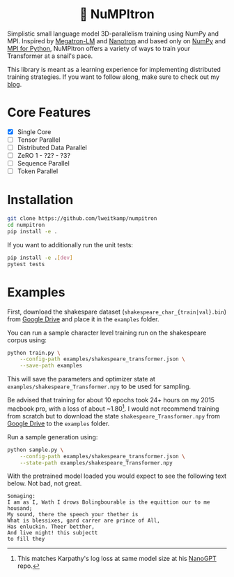 <h1 align="center">🐌 NuMPItron</h1>

Simplistic small language model 3D-parallelism training using NumPy and MPI. Inspired by [Megatron-LM](https://github.com/NVIDIA/Megatron-LM) and [Nanotron](https://github.com/huggingface/nanotron) and based only on [NumPy](https://numpy.org) and [MPI for Python](https://mpi4py.readthedocs.io), NuMPItron offers a variety of ways to train your Transformer at a snail's pace.

This library is meant as a learning experience for implementing distributed training strategies. If you want to follow along, make sure to check out my [blog](https://lweitkamp.github.io/).

# Core Features

* [x] Single Core 
* [ ] Tensor Parallel 
* [ ] Distributed Data Parallel 
* [ ] ZeRO 1 - ?2? - ?3?
* [ ] Sequence Parallel
* [ ] Token Parallel

# Installation
```bash
git clone https://github.com/lweitkamp/numpitron
cd numpitron
pip install -e .
```

If you want to additionally run the unit tests:
```bash
pip install -e .[dev]
pytest tests
```

# Examples
First, download the shakespare dataset (`shakespeare_char_{train|val}.bin`) from [Google Drive](https://drive.google.com/drive/folders/1VwFHJ8z7EmjTJZv4XsISTyPwwpELyMOs?usp=sharing) and place it in the `examples` folder.

You can run a sample character level training run on the shakespeare corpus using:
```bash
python train.py \
    --config-path examples/shakespeare_transformer.json \
    --save-path examples
```

This will save the parameters and optimizer state at `examples/shakespeare_Transformer.npy` to be used for sampling.

Be advised that training for about 10 epochs took 24+ hours on my 2015 macbook pro, with a loss of about ~1.80[^1].
I would not recommend training from scratch but to download the state `shakespeare_Transformer.npy` from [Google Drive](https://drive.google.com/drive/folders/1VwFHJ8z7EmjTJZv4XsISTyPwwpELyMOs?usp=sharing) to the `examples` folder.

Run a sample generation using:
```bash
python sample.py \
    --config-path examples/shakespeare_transformer.json \
    --state-path examples/shakespeare_Transformer.npy
```

With the pretrained model loaded you would expect to see the following text below. Not bad, not great.

```
Somaging:
I am as I, Wath I drows Bolingbourable is the equittion our to me housand;
My sound, there the speech your thether is
What is blessixes, gard carrer are prince of All,
Has enluckin. Theer betther,
And live might! this subjectt
to fill they
```

[^1]: This matches Karpathy's log loss at same model size at his [NanoGPT](https://github.com/karpathy/nanoGPT?tab=readme-ov-file#quick-start) repo.